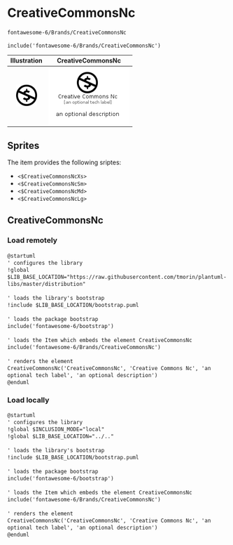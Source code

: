 # CreativeCommonsNc


```text
fontawesome-6/Brands/CreativeCommonsNc
```

```text
include('fontawesome-6/Brands/CreativeCommonsNc')
```



| Illustration | CreativeCommonsNc |
| :---: | :---: |
| ![illustration for Illustration](../../fontawesome-6/Brands/CreativeCommonsNc.png) | ![illustration for CreativeCommonsNc](../../fontawesome-6/Brands/CreativeCommonsNc.Local.png) |



## Sprites
The item provides the following sriptes:

- `<$CreativeCommonsNcXs>`
- `<$CreativeCommonsNcSm>`
- `<$CreativeCommonsNcMd>`
- `<$CreativeCommonsNcLg>`





## CreativeCommonsNc

### Load remotely
```plantuml
@startuml
' configures the library
!global $LIB_BASE_LOCATION="https://raw.githubusercontent.com/tmorin/plantuml-libs/master/distribution"

' loads the library's bootstrap
!include $LIB_BASE_LOCATION/bootstrap.puml

' loads the package bootstrap
include('fontawesome-6/bootstrap')

' loads the Item which embeds the element CreativeCommonsNc
include('fontawesome-6/Brands/CreativeCommonsNc')

' renders the element
CreativeCommonsNc('CreativeCommonsNc', 'Creative Commons Nc', 'an optional tech label', 'an optional description')
@enduml
```

### Load locally
```plantuml
@startuml
' configures the library
!global $INCLUSION_MODE="local"
!global $LIB_BASE_LOCATION="../.."

' loads the library's bootstrap
!include $LIB_BASE_LOCATION/bootstrap.puml

' loads the package bootstrap
include('fontawesome-6/bootstrap')

' loads the Item which embeds the element CreativeCommonsNc
include('fontawesome-6/Brands/CreativeCommonsNc')

' renders the element
CreativeCommonsNc('CreativeCommonsNc', 'Creative Commons Nc', 'an optional tech label', 'an optional description')
@enduml
```

